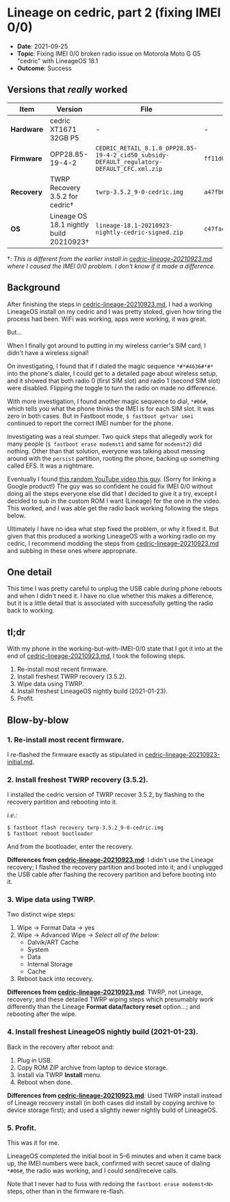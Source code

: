 # Lineage on cedric, part 2 (fixing IMEI 0/0)

- **Date**: 2021-09-25
- **Topic**: Fixing IMEI 0/0 broken radio issue on Motorola Moto G G5 "cedric" with LineageOS 18.1
- **Outcome**: Success

## Versions that *really* worked

| Item | Version | File | sha256 |
|-|-|-|-|
| **Hardware** | cedric XT1671 32GB P5 | - | - |
| **Firmware** | OPP28.85-19-4-2 | `CEDRIC_RETAIL_8.1.0_OPP28.85-19-4-2_cid50_subsidy-DEFAULT_regulatory-DEFAULT_CFC.xml.zip` | `ff11d01ede235bd49281bddd64a6032732691fa496000ae80d3fdcc86d53cac9` |
| **Recovery** | TWRP Recovery 3.5.2 for cedric† | `twrp-3.5.2_9-0-cedric.img` | `a47fb6578f68e20de287db28edb676c98e00b6121b1b492101ca2518f7323300` |
| **OS** | Lineage OS 18.1 nightly build 20210923† | `lineage-18.1-20210923-nightly-cedric-signed.zip` | `c47fac901f7cf930e134ed3a19a1e4e4c64c33d9991396f14074b1c0c038b83a` |

†: *This is different from the earlier install in [cedric-lineage-20210923.md](cedric-lineage-20210923.md) where I caused the IMEI 0/0 problem. I don't know if it made a difference.*

## Background

After finishing the steps in [cedric-lineage-20210923.md](cedric-lineage-20210923.md), I had a working LineageOS install on my cedric and I was pretty stoked, given how tiring the process had been. WiFi was working, apps were working, it was great.

But...

When I finally got around to putting in my wireless carrier's SIM card, I didn't have a wireless signal!

On investigating, I found that if I dialed the magic sequence `*#*#4636#*#*` into the phone's dialer, I could get to a detailed page about wireless setup, and it showed that both radio 0 (first SIM slot) and radio 1 (second SIM slot) were disabled. Flipping the toggle to turn the radio on made no difference.

With more investigation, I found another magic sequence to dial, `*#06#`, which tells you what the phone thinks the IMEI is for each SIM slot. It was zero in both cases. But in Fastboot mode, `$ fastboot getvar imei` continued to report the correct IMEI number for the phone.

Investigating was a real stumper. Two quick steps that allegedly work for many people (`$ fastboot erase modemst1` and same for `modemst2`) did nothing. Other than that solution, everyone was talking about messing around with the `persist` partition, rooting the phone, backing up something called EFS. It was a nightmare.

Eventually I found [this random YouTube video this guy](https://www.youtube.com/watch?v=7friDoYXsuM). (Sorry for linking a Google product!) The guy was so confident he could fix IMEI 0/0 without doing all the steps everyone else did that I decided to give it a try, except I decided to sub in the custom ROM I want (Lineage) for the one in the video. This worked, and I was able get the radio back working following the steps below.

Ultimately I have no idea what step fixed the problem, or why it fixed it. But given that this produced a working LineageOS with a working radio on my cedric, I recommend modding the steps from [cedric-lineage-20210923.md](cedric-lineage-20210923.md) and subbing in these ones where appropriate.

## One detail

This time I was pretty careful to unplug the USB cable during phone reboots and when I didn't need it. I have no clue whether this makes a difference, but it is a little detail that is associated with successfully getting the radio back to working.

## tl;dr

With my phone in the working-but-with-IMEI-0/0 state that I got it into at the end of [cedric-lineage-20210923.md](cedric-lineage-20210923.md), I took the following steps.

1. Re-install most recent firmware.
2. Install freshest TWRP recovery (3.5.2).
3. Wipe data using TWRP.
4. Install freshest LineageOS nightly build (2021-01-23).
5. Profit.

## Blow-by-blow

### 1. Re-install most recent firmware.

I re-flashed the firmware exactly as stipulated in [cedric-lineage-20210923-initial.md](cedric-lineage-20210923-initial.md).

### 2. Install freshest TWRP recovery (3.5.2).

I installed the cedric version of TWRP recover 3.5.2, by flashing to the recovery partition and rebooting into it.

*i.e.:*

```
$ fastboot flash recovery twrp-3.5.2_9-0-cedric.img
$ fastboot reboot bootloader
```

And from the bootloader, enter the recovery.

**Differences from [cedric-lineage-20210923.md](cedric-lineage-20210923.md)**: I didn't use the Lineage recovery; I flashed the recovery partition and booted into it; and I unplugged the USB cable after flashing the recovery partition and before booting into it. 

### 3. Wipe data using TWRP.

Two distinct wipe steps:

1. Wipe &rarr; Format Data &rarr; yes
2. Wipe &rarr; Advanced Wipe &rarr; *Select all of the below*:
   - Dalvik/ART Cache
   - System
   - Data
   - Internal Storage
    - Cache
3. Reboot back into recovery.

**Differences from [cedric-lineage-20210923.md](cedric-lineage-20210923.md)**: TWRP, not Lineage, recovery; and these detailed TWRP wiping steps which presumably work differently than the Lineage **Format data/factory reset** option...; and rebooting after the wipe.

### 4. Install freshest LineageOS nightly build (2021-01-23).

Back in the recovery after reboot and:

1. Plug in USB.
2. Copy ROM ZIP archive  from laptop to device storage.
3. Install via TWRP **Install** menu.
4. Reboot when done.

**Differences from [cedric-lineage-20210923.md](cedric-lineage-20210923.md)**: Used TWRP install instead of Lineage recovery install (in both cases did install by copying archive to device storage first); and used a slightly newer nightly build of LineageOS.

### 5. Profit.

This was it for me.

LineageOS completed the initial boot in 5–6 minutes and when it came back up, the IMEI numbers were back, confirmed with secret sauce of dialing `*#06#`, the radio was working, and I could send/receive calls.

Note that I never had to fuss with redoing the `fastboot erase modemst<N>` steps, other than in the firmware re-flash.
